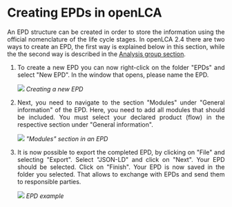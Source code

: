 # Creating EPDs in openLCA

<div style='text-align: justify;'>

An EPD structure can be created in order to store the information using the official nomenclature of the life cycle stages. In openLCA 2.4 there are two ways to create an EPD, the first way is explained below in this section, while the the second way is described in the [Analysis group section](../res_analysis/res_analysis_groups.md).

1.	To create a new EPD you can now right-click on the folder "EPDs" and select "New EPD". In the window that opens, please name the EPD.

    ![](../media/epd_open_new.png)
    _Creating a new EPD_

2.	Next, you need to navigate to the section "Modules" under "General information" of the EPD. Here, you need to add all modules that should be included. You must select your declared product (flow) in the respective section under "General information".

    ![](../media/epd_modules.png)
    _"Modules" section in an EPD_

3.	It is now possible to export the completed EPD, by clicking on "File" and selecting "Export". Select "JSON-LD" and click on "Next". Your EPD should be selected. Click on "Finish". Your EPD is now saved in the folder you selected. That allows to exchange with EPDs and send them to responsible parties.

    ![](../media/epd_example.png)
    _EPD example_

</div>